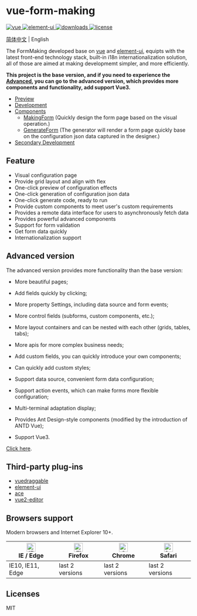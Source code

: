 # vue-form-making

<p>
  <a href="https://github.com/vuejs/vue">
    <img src="https://img.shields.io/badge/vue-2.6.5-brightgreen.svg" alt="vue">
  </a>
  
  <a href="https://github.com/ElemeFE/element">
    <img src="https://img.shields.io/badge/element--ui-2.9.1-brightgreen.svg" alt="element-ui">
  </a>
  
  <a href="https://www.npmjs.com/package/form-making">
    <img src="https://img.shields.io/npm/dt/form-making" alt="downloads">
  </a>
  
  <a href="https://github.com/GavinZhuLei/vue-form-making/blob/master/LICENSE">
    <img src="https://img.shields.io/github/license/GavinZhulei/vue-form-making" alt="license">
  </a>
</p>

[简体中文](./README.zh-CN.md) | English

The FormMaking developed base on [vue](https://github.com/vuejs/vue) and [element-ui](https://github.com/ElemeFE/element), equipts with the latest front-end technology stack, built-in i18n internationalization solution, all of those are aimed at making developmemt simpler, and more efficiently.

**This project is the base version, and if you need to experience the [Advanced](https://form.making.link/#/en-US/), you can go to the advanced version, which provides more components and functionality, add support Vue3.**


* [Preview](https://form.making.link/basic-version#/en-US/)
* [Development](/docs/guide.md)
* [Components](/docs/component.md)
  * [MakingForm](/docs/component.md#makingform) (Quickly design the form page based on the visual operation.)
  * [GenerateForm](/docs/component.md#generateform) (The generator will render a form page quickly base on the configuration json data captured in the designer.)
* [Secondary Development](/docs/develop.md)

## Feature

* Visual configuration page
* Provide grid layout and align with flex
* One-click preview of configuration effects
* One-click generation of configuration json data
* One-click generate code, ready to run
* Provide custom components to meet user's custom requirements
* Provides a remote data interface for users to asynchronously fetch data
* Provides powerful advanced components
* Support for form validation
* Get form data quickly
* Internationalization support

## Advanced version

The advanced version provides more functionality than the base version:


* More beautiful pages;

* Add fields quickly by clicking;

* More property Settings, including data source and form events;

* More control fields (subforms, custom components, etc.);

* More layout containers and can be nested with each other (grids, tables, tabs);

* More apis for more complex business needs;

* Add custom fields, you can quickly introduce your own components;

* Can quickly add custom styles;

* Support data source, convenient form data configuration;

* Support action events, which can make forms more flexible configuration;

* Multi-terminal adaptation display;

* Provides Ant Design-style components (modified by the introduction of ANTD Vue);

* Support Vue3.

[Click here](https://form.making.link/#/en-US/).

## Third-party plug-ins

* [vuedraggable](https://github.com/SortableJS/Vue.Draggable)
* [element-ui](https://github.com/ElemeFE/element)
* [ace](https://github.com/ajaxorg/ace)
* [vue2-editor](https://github.com/davidroyer/vue2-editor)

## Browsers support

Modern browsers and Internet Explorer 10+.

| [<img src="https://raw.githubusercontent.com/alrra/browser-logos/master/src/edge/edge_48x48.png" alt="IE / Edge" width="24px" height="24px" />](https://godban.github.io/browsers-support-badges/)</br>IE / Edge | [<img src="https://raw.githubusercontent.com/alrra/browser-logos/master/src/firefox/firefox_48x48.png" alt="Firefox" width="24px" height="24px" />](https://godban.github.io/browsers-support-badges/)</br>Firefox | [<img src="https://raw.githubusercontent.com/alrra/browser-logos/master/src/chrome/chrome_48x48.png" alt="Chrome" width="24px" height="24px" />](https://godban.github.io/browsers-support-badges/)</br>Chrome | [<img src="https://raw.githubusercontent.com/alrra/browser-logos/master/src/safari/safari_48x48.png" alt="Safari" width="24px" height="24px" />](https://godban.github.io/browsers-support-badges/)</br>Safari |
| --------- | --------- | --------- | --------- |
| IE10, IE11, Edge| last 2 versions| last 2 versions| last 2 versions

## Licenses

MIT

